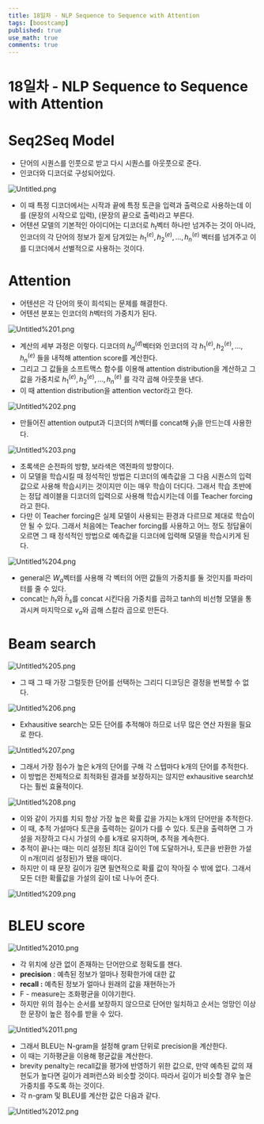```yaml
---
title: 18일차 - NLP Sequence to Sequence with Attention
tags: [boostcamp]
published: true
use_math: true
comments: true
---
```

# 18일차 - NLP Sequence to Sequence with Attention

# Seq2Seq Model

- 단어의 시퀀스를 인풋으로 받고 다시 시퀀스를 아웃풋으로 준다.
- 인코더와 디코더로 구성되어있다.

![Untitled.png](/images/2021-02-18/032/Untitled.png)
- 이 때 특정 디코더에서는 시작과 끝에 특정 토큰을 입력과 출력으로 사용하는데 이를 <SOS> (문장의 시작으로 입력), <EOS> (문장의 끝으로 출력)라고 부른다.
- 어텐션 모델의 기본적인 아이디어는 디코더로 $h_t$벡터 하나만 넘겨주는 것이 아니라, 인코더의 각 단어의 정보가 짙게 담겨있는 $h_1^{(e)}, h_2^{(e)},...,h_n^{(e)}$  벡터를 넘겨주고 이를 디코더에서 선별적으로 사용하는 것이다.

# Attention

- 어텐션은 각 단어의 뜻이 희석되는 문제를 해결한다.
- 어텐션 분포는 인코더의 $h$벡터의 가중치가 된다.

![Untitled%201.png](/images/2021-02-18/032/Untitled%201.png)
- 계산의 세부 과정은 이렇다. 디코더의 $h_d^{(d)}$벡터와 인코더의 각 $h_1^{(e)}, h_2^{(e)},...,h_n^{(e)}$ 들을 내적해 attention score를 계산한다.
- 그리고 그 값들을 소프트맥스 함수를 이용해 attention distribution을 계산하고 그 값을 가중치로 $h_1^{(e)}, h_2^{(e)},...,h_n^{(e)}$ 를 각각 곱해 아웃풋을 낸다.
- 이 때 attention distribution을 attention vector라고 한다.

![Untitled%202.png](/images/2021-02-18/032/Untitled%202.png)
- 만들어진 attention output과 디코더의 $h$벡터를 concat해  $\hat y_1$을 만드는데 사용한다.

![Untitled%203.png](/images/2021-02-18/032/Untitled%203.png)
- 초록색은 순전파의 방향, 보라색은 역전파의 방향이다.
- 이 모델을 학습시킬 때 정석적인 방법은 디코더의 예측값을 그 다음 시퀀스의 입력값으로 사용해 학습시키는 것이지만 이는 매우 학습이 더디다. 그래서 학습 초반에는 정답 레이블을 디코더의 입력으로 사용해 학습시키는데 이를 Teacher forcing라고 한다.
- 다만 이 Teacher forcing은 실제 모델이 사용되는 환경과 다르므로 제대로 학습이 안 될 수 있다. 그래서 처음에는 Teacher forcing를 사용하고 어느 정도 정답율이 오르면 그 때 정석적인 방법으로 예측값을 디코더에 입력해 모델을 학습시키게 된다.

![Untitled%204.png](/images/2021-02-18/032/Untitled%204.png)
- general은 $W_a$벡터를 사용해 각 벡터의 어떤 값들의 가중치를 둘 것인지를 파라미터를 줄 수 있다.
- concat는 $h_t$와 $\bar h_s$를 concat 시킨다음 가중치를 곱하고 tanh의 비선형 모델을 통과시켜 마지막으로 $v_a$와 곱해 스칼라 곱으로 만든다.

# Beam search

![Untitled%205.png](/images/2021-02-18/032/Untitled%205.png)
- 그 때 그 때 가장 그럴듯한 단어를 선택하는 그리디 디코딩은 결정을 번복할 수 없다.

![Untitled%206.png](/images/2021-02-18/032/Untitled%206.png)
- Exhausitive search는 모든 단어를 추적해야 하므로 너무 많은 연산 자원을 필요로 한다.

![Untitled%207.png](/images/2021-02-18/032/Untitled%207.png)
- 그래서 가장 점수가 높은 k개의 단어를 구해 각 스텝마다 k개의 단어를 추적한다.
- 이 방법은 전체적으로 최적화된 결과를 보장하지는 않지만 exhausitive search보다는 훨씬 효율적이다.

![Untitled%208.png](/images/2021-02-18/032/Untitled%208.png)
- 이와 같이 가지를 치되 항상 가장 높은 확률 값을 가지는 k개의 단어만을 추적한다.
- 이 때, 추적 가설마다 <END> 토큰을 출력하는 길이가 다를 수 있다. <END>토큰을 출력하면 그 가설을 저장하고 다시 가설의 수를 k개로 유지하며, 추적을 계속한다.
- 추적이 끝나는 때는 미리 설정된 최대 길이인 T에 도달하거나, <END> 토큰을 반환한 가설이 n개(미리 설정된)가 됐을 때이다.
- 하지만 이 때  문장 길이가 길면 필연적으로 확률 값이 작아질 수 밖에 없다. 그래서 모든 더한 확률값을 가설의 길이 t로 나누어 준다.

![Untitled%209.png](/images/2021-02-18/032/Untitled%209.png)
# BLEU score

![Untitled%2010.png](/images/2021-02-18/032/Untitled%2010.png)
- 각 위치에 상관 없이 존재하는 단어만으로 정확도를 잰다.
- **precision** : 예측된 정보가 얼마나 정확한가에 대한 값
- **recall :** 예측된 정보가 얼마나 원래의 값을 재현하는가
- F - measure는 조화평균을 이야기한다.
- 하지만 위의 점수는 순서를 보장하지 않으므로 단어만 일치하고 순서는 엉망인 이상한 문장이 높은 점수를 받을 수 있다.

![Untitled%2011.png](/images/2021-02-18/032/Untitled%2011.png)
- 그래서 BLEU는 N-gram을 설정해 gram 단위로 precision을 계산한다.
- 이 때는 기하평균을 이용해 평균값을 계산한다.
- brevity penalty는 recall값을 평가에 반영하기 위한 값으로, 만약 예측된 값의 재현도가 높다면 길이가 레퍼런스와 비슷할 것이다. 따라서 길이가 비슷할 경우 높은 가중치를 주도록 하는 것이다.
- 각 n-gram 및 BLEU를 계산한 값은 다음과 같다.

![Untitled%2012.png](/images/2021-02-18/032/Untitled%2012.png)
